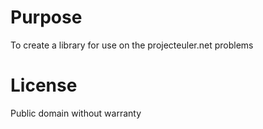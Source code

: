 # Purpose
To create a library for use on the projecteuler.net problems

# License
Public domain without warranty

